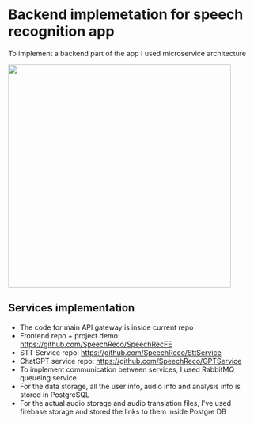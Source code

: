 # Backend implemetation for speech recognition app

To implement a backend part of the app I used microservice architecture

<img src="https://github.com/SpeechReco/AnalyzerService/assets/63159095/78e0b4ca-ed57-430a-a9a6-9ee5c47f6b74" height="450">

## Services implementation
- The code for main API gateway is inside current repo
- Frontend repo + project demo: https://github.com/SpeechReco/SpeechRecFE
- STT Service repo: https://github.com/SpeechReco/SttService
- ChatGPT service repo: https://github.com/SpeechReco/GPTService
- To implement communication between services, I used RabbitMQ queueing service
- For the data storage, all the user info, audio info and analysis info is stored in PostgreSQL
- For the actual audio storage and audio translation files, I've used firebase storage and stored the links to them inside Postgre DB

